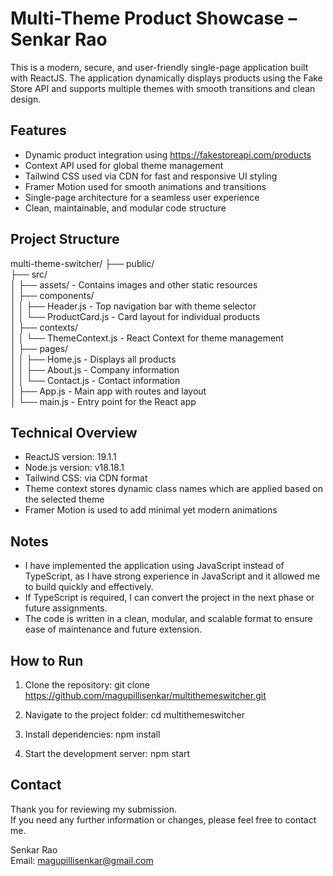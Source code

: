# Multi-Theme Product Showcase – Senkar Rao

This is a modern, secure, and user-friendly single-page application built with ReactJS. The application dynamically displays products using the Fake Store API and supports multiple themes with smooth transitions and clean design.

## Features

- Dynamic product integration using https://fakestoreapi.com/products
- Context API used for global theme management
- Tailwind CSS used via CDN for fast and responsive UI styling
- Framer Motion used for smooth animations and transitions
- Single-page architecture for a seamless user experience
- Clean, maintainable, and modular code structure

## Project Structure

multi-theme-switcher/
├── public/  
├── src/  
│   ├── assets/ - Contains images and other static resources  
│   ├── components/  
│   │   ├── Header.js - Top navigation bar with theme selector  
│   │   └── ProductCard.js - Card layout for individual products  
│   ├── contexts/  
│   │   └── ThemeContext.js - React Context for theme management  
│   ├── pages/  
│   │   ├── Home.js - Displays all products  
│   │   ├── About.js - Company information  
│   │   └── Contact.js - Contact information   
│   ├── App.js - Main app with routes and layout  
│   └── main.js - Entry point for the React app

## Technical Overview

- ReactJS version: 19.1.1  
- Node.js version: v18.18.1  
- Tailwind CSS: via CDN format  
- Theme context stores dynamic class names which are applied based on the selected theme 
- Framer Motion is used to add minimal yet modern animations  

## Notes

- I have implemented the application using JavaScript instead of TypeScript, as I have strong experience in JavaScript and it allowed me to build quickly and effectively.  
- If TypeScript is required, I can convert the project in the next phase or future assignments.  
- The code is written in a clean, modular, and scalable format to ensure ease of maintenance and future extension.

## How to Run

1. Clone the repository:
   git clone https://github.com/magupillisenkar/multithemeswitcher.git

2. Navigate to the project folder:
   cd multithemeswitcher

3. Install dependencies:
   npm install

4. Start the development server:
   npm start

## Contact

Thank you for reviewing my submission.  
If you need any further information or changes, please feel free to contact me.

Senkar Rao  
Email: magupillisenkar@gmail.com
